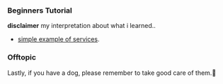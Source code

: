### Beginners Tutorial

**disclaimer** my interpretation about what i learned..

- [simple example of services](./Services/).


### Offtopic

Lastly, if you have a dog, please remember to take good care of them.🐶